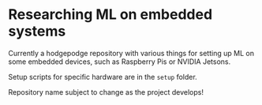 # Researching ML on embedded systems

Currently a hodgepodge repository with various things for setting up ML on some embedded devices,
such as Raspberry Pis or NVIDIA Jetsons. 

Setup scripts for specific hardware are in the `setup` folder.

Repository name subject to change as the project develops!


